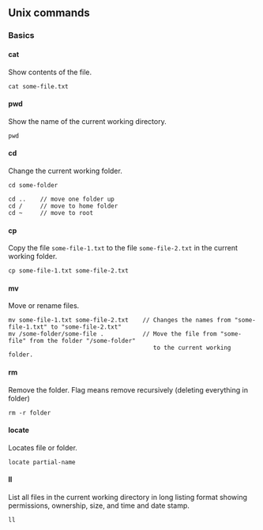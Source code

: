 ## Unix commands

### Basics

#### cat

Show contents of the file.

```
cat some-file.txt
```

#### pwd

Show the name of the current working directory.

```
pwd
```

#### cd

Change the current working folder.

```
cd some-folder

cd ..    // move one folder up
cd /     // move to home folder
cd ~     // move to root
```

#### cp

Copy the file `some-file-1.txt` to the file `some-file-2.txt` in the current working folder.

```
cp some-file-1.txt some-file-2.txt
```

#### mv

Move or rename files.

```
mv some-file-1.txt some-file-2.txt    // Changes the names from "some-file-1.txt" to "some-file-2.txt"
mv /some-folder/some-file .           // Move the file from "some-file" from the folder "/some-folder" 
                                         to the current working folder.
```

#### rm

Remove the folder. Flag means remove recursively (deleting everything in folder)

```
rm -r folder
```

#### locate

Locates file or folder.

```
locate partial-name
```

#### ll

List all files in the current working directory in long listing format showing permissions, ownership, size, and time and date stamp.

```
ll
```
